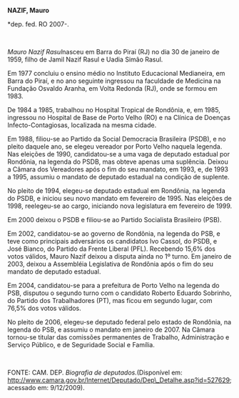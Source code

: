 **NAZIF, Mauro**

\*dep. fed. RO 2007-.

 

*Mauro Nazif Rasul*nasceu em Barra do Piraí (RJ) no dia 30 de janeiro de
1959, filho de Jamil Nazif Rasul e Uadia Simão Rasul.

Em 1977 concluiu o ensino médio no Instituto Educacional Medianeira, em
Barra do Piraí, e no ano seguinte ingressou na faculdade de Medicina na
Fundação Osvaldo Aranha, em Volta Redonda (RJ), onde se formou em 1983.

De 1984 a 1985, trabalhou no Hospital Tropical de Rondônia, e, em 1985,
ingressou no Hospital de Base de Porto Velho (RO) e na Clínica de
Doenças Infecto-Contagiosas, localizada na mesma cidade.

Em 1988, filiou-se ao Partido da Social Democracia Brasileira (PSDB), e
no pleito daquele ano, se elegeu vereador por Porto Velho naquela
legenda. Nas eleições de 1990, candidatou-se a uma vaga de deputado
estadual por Rondônia, na legenda do PSDB, mas obteve apenas uma
suplência. Deixou a Câmara dos Vereadores após o fim do seu mandato, em
1993, e, de 1993 a 1995, assumiu o mandato de deputado estadual na
condição de suplente.

No pleito de 1994, elegeu-se deputado estadual em Rondônia, na legenda
do PSDB, e iniciou seu novo mandato em fevereiro de 1995. Nas eleições
de 1998, reelegeu-se ao cargo, iniciando nova legislatura em fevereiro
de 1999.

Em 2000 deixou o PSDB e filiou-se ao Partido Socialista Brasileiro
(PSB).

Em 2002, candidatou-se ao governo de Rondônia, na legenda do PSB, e teve
como principais adversários os candidatos Ivo Cassol, do PSDB, e José
Bianco, do Partido da Frente Liberal (PFL). Recebendo 15,6% dos votos
válidos, Mauro Nazif deixou a disputa ainda no 1º turno. Em janeiro de
2003, deixou a Assembléia Legislativa de Rondônia após o fim do seu
mandato de deputado estadual.

Em 2004, candidatou-se para a prefeitura de Porto Velho na legenda do
PSB, disputou o segundo turno com o candidato Roberto Eduardo Sobrinho,
do Partido dos Trabalhadores (PT), mas ficou em segundo lugar, com 76,5%
dos votos válidos.

No pleito de 2006, elegeu-se deputado federal pelo estado de Rondônia,
na legenda do PSB, e assumiu o mandato em janeiro de 2007. Na Câmara
tornou-se titular das comissões permanentes de Trabalho, Administração e
Serviço Público, e de Seguridade Social e Família.

 

FONTE: CAM. DEP. *Biografia de deputados.*(Disponível em:
http://www.camara.gov.br/Internet/Deputado/Dep\_Detalhe.asp?id=527629;
acessado em: 9/12/2009).

 

 

 
